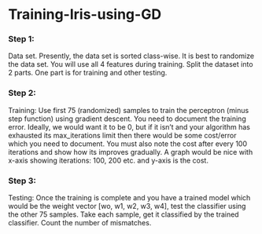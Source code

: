 # Training-Iris-using-GD

### Step 1: 
Data set. Presently, the data set is sorted class-wise. It is best to randomize the
data set. You will use all 4 features during training. Split the dataset into 2 parts. One part
is for training and other testing.

### Step 2: 
Training: Use first 75 (randomized) samples to train the perceptron (minus step
function) using gradient descent. You need to document the training error. Ideally, we
would want it to be 0, but if it isn’t and your algorithm has exhausted its max_iterations
limit then there would be some cost/error which you need to document. You must also
note the cost after every 100 iterations and show how its improves gradually. A graph
would be nice with x-axis showing iterations: 100, 200 etc. and y-axis is the cost.

### Step 3: 
Testing: Once the training is complete and you have a trained model which would
be the weight vector [wo, w1, w2, w3, w4], test the classifier using the other 75 samples.
Take each sample, get it classified by the trained classifier. Count the number of
mismatches.
